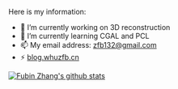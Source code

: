 Here is my information:
- 🔭 I’m currently working on 3D reconstruction
- 🌱 I’m currently learning CGAL and PCL
- 📫 My email address: zfb132@gmail.com
- ⚡ [blog.whuzfb.cn](https://blog.whuzfb.cn/)

<a href="https://github.com/zfb132">![Fubin Zhang's github stats](https://github-readme-stats.vercel.app/api?username=zfb132)</a>  
